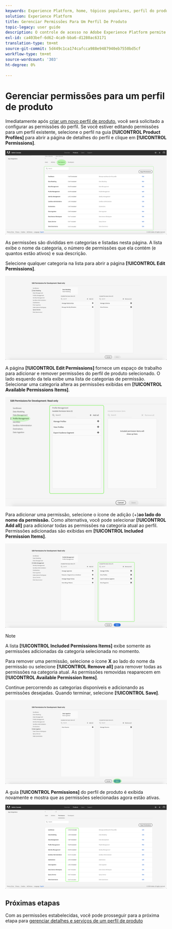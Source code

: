 ```yaml
---
keywords: Experience Platform, home, tópicos populares, perfil do produto, gerenciar permissões
solution: Experience Platform
title: Gerenciar Permissões Para Um Perfil De Produto
topic-legacy: user guide
description: O controle de acesso no Adobe Experience Platform permite gerenciar funções e permissões para vários recursos da plataforma usando a Adobe Admin Console. Este documento é um guia sobre como gerenciar permissões para um perfil de produto do Platform.
exl-id: ca403bef-6d62-4ca9-bba6-d1280ac63171
translation-type: tm+mt
source-git-commit: 5d449c1ca174cafcca988e9487940eb7550bd5cf
workflow-type: tm+mt
source-wordcount: '303'
ht-degree: 0%

---
```


# Gerenciar permissões para um perfil de produto

Imediatamente após [criar um novo perfil de produto](#create-a-new-product-profile), você será solicitado a configurar as permissões do perfil. Se você estiver editando permissões para um perfil existente, selecione o perfil na guia **[!UICONTROL Product Profiles]** para abrir a página de detalhes do perfil e clique em **[!UICONTROL Permissions]**.

![permissões de perfil](../images/profile-permissions.png)

As permissões são divididas em categorias e listadas nesta página. A lista exibe o nome da categoria, o número de permissões que ela contém (e quantos estão ativos) e sua descrição.

Selecione qualquer categoria na lista para abrir a página **[!UICONTROL Edit Permissions]**.

![edit-permissions](../images/edit-permissions.png)

A página **[!UICONTROL Edit Permissions]** fornece um espaço de trabalho para adicionar e remover permissões do perfil de produto selecionado. O lado esquerdo da tela exibe uma lista de categorias de permissão. Selecionar uma categoria altera as permissões exibidas em **[!UICONTROL Available Permissions Items]**.

![change-permissions-category](../images/change-permissions-category.png)

Para adicionar uma permissão, selecione o ícone de adição (+)**ao lado do nome da permissão.** Como alternativa, você pode selecionar **[!UICONTROL Add all]** para adicionar todas as permissões na categoria atual ao perfil. Permissões adicionadas são exibidas em **[!UICONTROL Included Permission Items]**.

![add-permissions](../images/add-permissions.png)

>[!NOTE]
>
>A lista **[!UICONTROL Included Permissions Items]** exibe somente as permissões adicionadas da categoria selecionada no momento.

Para remover uma permissão, selecione o ícone **X** ao lado do nome da permissão ou selecione **[!UICONTROL Remove all]** para remover todas as permissões na categoria atual. As permissões removidas reaparecem em **[!UICONTROL Available Permission Items]**.

Continue percorrendo as categorias disponíveis e adicionando as permissões desejadas. Quando terminar, selecione **[!UICONTROL Save]**.

![permissions-end](../images/permissions-finish.png)

A guia **[!UICONTROL Permissions]** do perfil de produto é exibida novamente e mostra que as permissões selecionadas agora estão ativas.

![permissões adicionadas](../images/added-permissions.png)

## Próximas etapas

Com as permissões estabelecidas, você pode prosseguir para a próxima etapa para [gerenciar detalhes e serviços de um perfil de produto](details-and-services.md)
